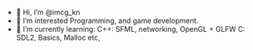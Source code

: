 - 👋 Hi, I’m @imcg_kn
- 👀 I’m interested Programming, and game development.
- 🌱 I’m currently learning:
        C++:
          SFML,
          networking,
          OpenGL + GLFW
        C:
          SDL2,
          Basics,
          Malloc etc,
